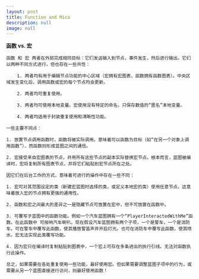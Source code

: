 ```yaml
---
layout: post
title: Function and Mico
description: null
image: null
---
```


**函数 vs. 宏**

    函数 和 宏 两者在外部完成相同目标：它们发送输入到节点，事件发生，然后进行输出。它们以两种不同方式进行，但也存在一些共性：

        1. 两者均有用于编辑节点功能的中心区域（宏拥有宏图表，函数拥有函数图表）。中央区域发生变化后，调用函数或宏的每个节点均会更新。

        2. 两者均可重复使用。

        3. 两者均可使用本地变量。宏使用没有特定的命名，只保存数值的“匿名”本地变量。

        4. 两者均适用于封装重复使用和清晰性功能。

    一些主要不同点：

    1. 放置节点调用函数时，函数将被实际调用。意味着可以函数为目标（如“在另一个对象上调用函数”），而函数则形成蓝图之间的通信。

    2. 宏接受来自宏图表的节点，并用所有这些节点的副本实际替换宏节点。根本而言，蓝图被编译时，宏将复制所有图表节点，并将它们粘贴到宏节点所在之处。

    因它们在后台工作的方式，意味着可进行的操作中存在一些不同：

    1. 宏可对其范围设定的类（新建宏蓝图时选择的类，或定义本地宏的类）使用任意节点。这意味着放入宏的节点拥有更强的通用性。

    2. 函数和宏之间最大的差异之一是隐藏节点可放置在宏中，但不可放置在函数中。

    3. 可覆写子蓝图中的函数功能。例如一个汽车蓝图拥有一个“PlayerInteractedWithMe”函数。在此函数中 可按响汽车喇叭。现在假设汽车蓝图拥有两个子项，一个是警车，一个是消防车。可在警车中覆写此函数，使其播放警笛声并开启灯光。也可在消防车中覆写此函数，使其喷水。宏无法实现此类覆写功能。

    4. 因为宏只在编译时复制粘贴到图表中，一个宏上可存在多条进出的执行引线。无法对函数执行此操作。

    总之，如果需要在各处重复使用一些功能，最好使用宏。但如果需要调整蓝图子项中的行为，或需要从另一个蓝图直接进行访问，则最好使用函数！